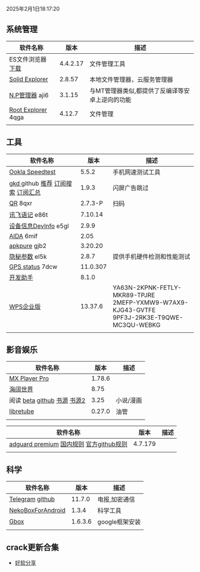 2025年2月1日18:17:20

## 系统管理

| 软件名称                                                     | 版本     | 描述                                            |
| ------------------------------------------------------------ | -------- | ----------------------------------------------- |
| ES文件浏览器 [下载](https://pan.lanzoub.com/b0f1d7s2h)       | 4.4.2.17 | 文件管理工具                                    |
| [Solid Explorer](https://pan.lanzoub.com/b0f19gdfa)          | 2.8.57   | 本地文件管理器，云服务管理器                    |
| [N.P管理器](https://pan.lanzoub.com/b06m0cevg?pwd=aji6)  aji6 | 3.1.15   | 与MT管理器类似,都提供了反编译等安卓上逆向的功能 |
| [Root Explorer](https://pan.lanzoub.com/b06ll1dfi?pwd=4qga)  4qga | 4.12.7   | 文件管理                                        |
|                                                              |          |                                                 |



## 工具

| 软件名称                                                     | 版本     | 描述                                                         |
| ------------------------------------------------------------ | -------- | ------------------------------------------------------------ |
| [Ookla Speedtest](https://pan.lanzoub.com/b0f19i6af)         | 5.5.2    | 手机网速测试工具                                             |
| [gkd ](https://github.com/gkd-kit/gkd) github [推荐](https://github.com/AIsouler/GKD_subscription) [订阅搜索](https://github.com/search?q=GKD_subscription&type=repositories) [订阅汇总](https://github.com/Adpro-Team/GKD_THS_List) | 1.9.3    | 闪屏广告跳过                                                 |
| [QR](https://www.lanzoub.com/b06lnskqf?pwd=8qxr)  8qxr       | 2.7\.3-P | 扫码                                                         |
| [讯飞语记](https://pan.lanzoub.com/b06llc0sj?pwd=e86t) e86t  | 7.10.14  |                                                              |
| [设备信息DevInfo](https://pan.lanzoub.com/b06mcp2le?pwd=e5gl)  e5gl | 2.9.9    |                                                              |
| [AIDA](https://www.lanzoub.com/b06lo9kqh?pwd=6mif)  6mif     | 2.05     |                                                              |
| [apkpure](https://www.lanzoub.com/b06ljuo9a?pwd=gjb2)  gjb2  | 3.20.20  |                                                              |
| [隐秘参数](https://myqqjd.lanzoub.com/b06mhavbi?pwd=el5k)  el5k | 2.8.7    | 提供手机硬件检测和性能测试                                   |
| [GPS status](https://myqqjd.lanzoub.com/b06ltxx5i?pwd=7dcw)  7dcw | 11.0.307 |                                                              |
| [开发助手](https://pan.lanzoub.com/b06lmdxmd)                | 8.1.0    |                                                              |
| [WPS企业版](https://mo.wps.cn/pc-app/office-pro.html)        | 13.37.6  | YA63N-2KPNK-FETLY-MKR89-TPJRE<br>2MEFP-YXMW9-W7AX9-KJG43-GVTFE<br>9PF3J-2RK3E-T9QWE-MC3QU-WEBKG |
|                                                              |          |                                                              |



## 影音娱乐

| 软件名称                                                     | 版本   | 描述      |
| ------------------------------------------------------------ | ------ | --------- |
| [MX Player Pro](https://pan.lanzoub.com/b0f19eo3c)           | 1.78.6 |           |
| [海阔世界](https://haikuo.lanzoub.com/u/GoldRiver)           | 8.75   |           |
| 阅读 [beta](https://www.lanzoub.com/b01rgkhhe) [github](https://github.com/gedoor/legado) [书源](https://legado.aoaostar.com/) [书源2](https://shuyuan.yiove.com/) | 3.25   | 小说/漫画 |
| [libretube](https://github.com/libre-tube/LibreTube/releases) | 0.27.0 | 油管      |
|                                                              |        |           |





| 软件名称                                                     | 版本    | 描述 |
| ------------------------------------------------------------ | ------- | ---- |
| [adguard premium](https://pan.lanzoub.com/b0f19420h) [国内规则](https://adguardteam.github.io/HostlistsRegistry/assets/filter_29.txt)  [官方github规则](https://github.com/AdguardTeam/HostlistsRegistry) | 4.7.179 |      |
|                                                              |         |      |



## 科学

| 软件名称                                                     | 版本    | 描述           |
| ------------------------------------------------------------ | ------- | -------------- |
| [Telegram](https://telegram.org/android)  [github](https://github.com/DrKLO/Telegram) | 11.7.0  | 电报,加密通信  |
| [NekoBoxForAndroid](https://github.com/MatsuriDayo/NekoBoxForAndroid) | 1.3.4   | 科学工具       |
| [Gbox](https://www.gboxlab.com/)                             | 1.6.3.6 | google框架安装 |
|                                                              |         |                |

## crack更新合集

- [好软分享](https://yoyodadada.lanzoui.com/u/yoyodadada)
